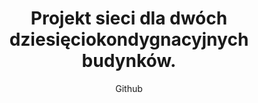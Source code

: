 ---
emoji: "🖧"
thumbnail: "computer network.png"
title: "Projekt sieci dla dwóch dziesięciokondygnacyjnych budynków."
subtitle: "Github"
github: "https://github.com/asdfMaciej/projekt-sieci"
weight: 9
---